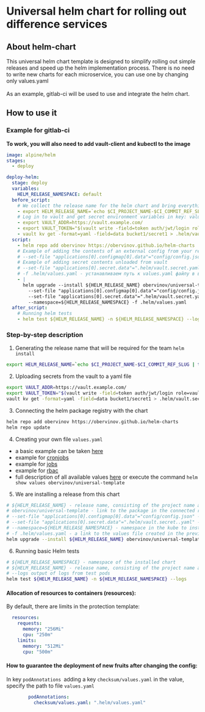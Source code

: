 # Universal helm chart for rolling out difference services
## About helm-chart
This universal helm chart template is designed to simplify rolling out simple releases and speed up the helm implementation process. There is no need to write new charts for each microservice, you can use one by changing only values.yaml<br></br>
As an example, gitlab-ci will be used to use and integrate the helm chart.

## How to use it
### Example for gitlab-ci
**To work, you will also need to add vault-client and kubectl to the image**
```yaml
image: alpine/helm
stages:
  - deploy

deploy-helm:
  stage: deploy
  variables:
    HELM_RELEASE_NAMESPACE: default
  before_script:
    # We collect the release name for the helm chart and bring everything to lowercase
    - export HELM_RELEASE_NAME=`echo $CI_PROJECT_NAME-$CI_COMMIT_REF_SLUG | tr '[:upper:]' '[:lower:]'`
    # Log in to vault and get secret environment variables in key: value format from vault
    - export VAULT_ADDR=https://vault.example.com/
    - export VAULT_TOKEN="$(vault write -field=token auth/jwt/login role=vault-role jwt=$CI_JOB_JWT)"
    - vault kv get -format=yaml -field=data bucket1/secret1 > .helm/vault.secret.yaml
  script:
    - helm repo add obervinov https://obervinov.github.io/helm-charts
    # Example of adding the contents of an external config from your repository
    # --set-file "applications[0].configmap[0].data"="config/config.json"
    # Example of adding secret contents unloaded from vault
    # --set-file "applications[0].secret.data"=".helm/vault.secret.yaml"
    # -f .helm/values.yaml - устанавливаем путь к values.yaml файлу в вашем реппозитории
    - |
      helm upgrade --install ${HELM_RELEASE_NAME} obervinov/universal-template \
        --set-file "applications[0].configmap[0].data"="config/config.json" \
        --set-file "applications[0].secret.data"=".helm/vault.secret.yaml" \
        --namespace=${HELM_RELEASE_NAMESPACE} -f .helm/values.yaml
  after_script:
    # Running helm tests
    - helm test ${HELM_RELEASE_NAME} -n ${HELM_RELEASE_NAMESPACE} --logs
```

### Step-by-step description
1. Generating the release name that will be required for the team `helm install`
```bash
export HELM_RELEASE_NAME=`echo $CI_PROJECT_NAME-$CI_COMMIT_REF_SLUG | tr '[:upper:]' '[:lower:]'`
```
2. Uploading secrets from the vault to a yaml file
```bash
export VAULT_ADDR=https://vault.example.com/
export VAULT_TOKEN="$(vault write -field=token auth/jwt/login role=vault-role jwt=$CI_JOB_JWT)"
vault kv get -format=yaml -field=data bucket1/secret1 > .helm/vault.secret.yaml
```
3. Connecting the helm package registry with the chart
```bash
helm repo add obervinov https://obervinov.github.io/helm-charts
helm repo update
```
4. Creating your own file `values.yaml`
  - a basic example can be taken [here](values-base.example.yaml)
  - example for [cronjobs](values-cronjobs.example.yaml)
  - example for [jobs](values-jobs.example.yaml)
  - example for [rbac](values-rbac.example.yaml)
  - full description of all available values [here](values.yaml) or execute the command `helm show values obervinov/universal-template`

5. We are installing a release from this chart
```bash
# ${HELM_RELEASE_NAME} - release name, consisting of the project name and the name of the current branch in gtilab
# obervinov/universal-template - link to the package in the connected repository
# --set-file "applications[0].configmap[0].data"="config/config.json" - we throw the contents of the external config into the chart
# --set-file "applications[0].secret.data"=".helm/vault.secret..yaml" - we forward the data received from the volt to the chart
# --namespace=${HELM_RELEASE_NAMESPACE} - namespace in the kube to install the chart
# -f .helm/values.yaml - a link to the values file created in the previous step
helm upgrade --install ${HELM_RELEASE_NAME} obervinov/universal-template --set-file "applications[0].configmap[0].data"="config/config.json" --set-file "applications[0].secret.data"=".helm/vault.secret.yaml" --namespace=${HELM_RELEASE_NAMESPACE} -f .helm/values.yaml
```
6. Running basic Helm tests<br />
```bash
# ${HELM_RELEASE_NAMESPACE} - namespace of the installed chart
# ${HELM_RELEASE_NAME} - release name, consisting of the project name and the name of the current branch in gitlab
# --logs output of logs from test pods
helm test ${HELM_RELEASE_NAME} -n ${HELM_RELEASE_NAMESPACE} --logs
```
#### Allocation of resources to containers (resources):
By default, there are limits in the protection template:
```yaml
  resources:
    requests:
      memory: "256Mi"
      cpu: "250m"
    limits:
      memory: "512Mi"
      cpu: "500m"
```
#### How to guarantee the deployment of new fruits after changing the config:
In key `podAnnotations `adding a key `checksum/values.yaml` in the value, specify the path to file `values.yaml`
```yaml
        podAnnotations:
          checksum/values.yaml: ".helm/values.yaml"
```
